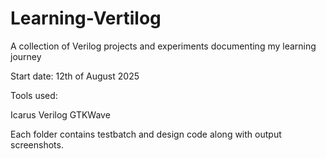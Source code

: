 # Learning-Vertilog
A collection of Verilog projects and experiments documenting my learning journey

Start date: 12th of August 2025

Tools used: 

Icarus Verilog
GTKWave 

Each folder contains testbatch and design code along with output screenshots. 
